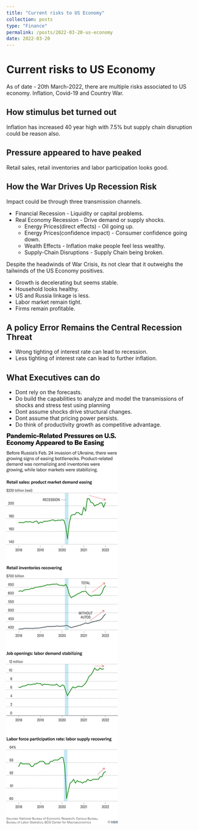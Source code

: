 ```yaml
---
title: "Current risks to US Economy"
collection: posts
type: "Finance"
permalink: /posts/2022-03-20-us-economy
date: 2022-03-20
---
```


# Current risks to US Economy

As of date - 20th March-2022, there are multiple risks associated to US economy. Inflation, Covid-19 and Country War.

## How stimulus bet turned out
Inflation has increased 40 year high with 7.5% but supply chain disruption could be reason also.

## Pressure appeared to have peaked
Retail sales, retail inventories and labor participation looks good.

## How the War Drives Up Recession Risk
Impact could be through three transmission channels.
- Financial Recession - Liquidity or capital problems.
- Real Economy Recession - Drive demand or supply shocks.
  - Energy Prices(direct effects) - Oil going up.
  - Energy Prices(confidence impact) - Consumer confidence going down.
  - Wealth Effects - Inflation make people feel less wealthy.
  - Supply-Chain Disruptions - Supply Chain being broken.

Despite the headwinds of War Crisis, its not clear that it outweighs the tailwinds of the US Economy positives.
- Growth is decelerating but seems stable.
- Household looks healthy.
- US and Russia linkage is less.
- Labor market remain tight.
- Firms remain profitable.

## A policy Error Remains the Central Recession Threat
- Wrong tighting of interest rate can lead to recession.
- Less tighting of interest rate can lead to further inflation.

## What Executives can do
- Dont rely on the forecasts.
- Do build the capabilities to analyze and model the transmissions of shocks and stress test using planning
- Dont assume shocks drive structural changes.
- Dont assume that pricing power persists.
- Do think of productivity growth as competitive advantage.

![<img src="../images/risk_us_economy/W220310_CARLSSON_ECONOMY_PEAK_ECONOMIC_PRESSURE_360.png" width="200" height="200"/](../images/risk_us_economy/W220310_CARLSSON_ECONOMY_PEAK_ECONOMIC_PRESSURE_360.png)
